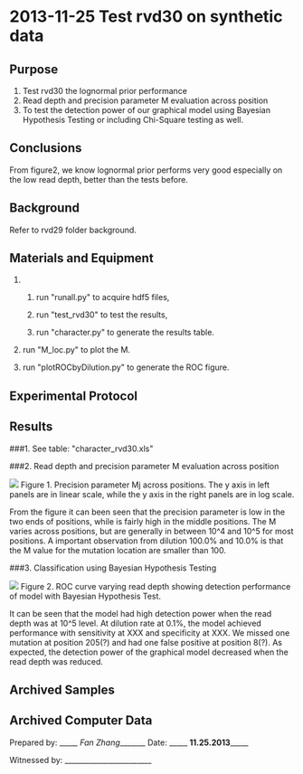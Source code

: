 2013-11-25 Test rvd30 on synthetic data
==============================

Purpose
------------
1. Test rvd30 the lognormal prior performance
2. Read depth and precision parameter M evaluation across position
3. To test the detection power of our graphical model using Bayesian Hypothesis Testing or including Chi-Square testing as well.

Conclusions
-----------------
From figure2, we know lognormal prior performs very good especially on the low read depth, better than the tests before.

Background
-----------------
Refer to rvd29 folder background.


Materials and Equipment
------------------------------
1.  1) run "runall.py" to acquire hdf5 files, 
 
    2) run "test_rvd30" to test the results, 
 
    3) run "character.py" to generate the results table.

2. run "M_loc.py" to plot the M.

3. run "plotROCbyDilution.py" to generate the ROC figure.

Experimental Protocol
---------------------------
Results
-----------
###1. See table: "character_rvd30.xls"

###2. Read depth and precision parameter M evaluation across position

![](M_loc_rvd30.png)
Figure 1. Precision parameter Mj across positions. The y axis in left panels are in linear scale, while the y axis in the right panels are in log scale.

From the figure it can been seen that the precision parameter is low in the two ends of positions, while is fairly high in the middle positions. The M varies across positions, but are generally in between 10^4 and 10^5 for most positions. A important observation from dilution 100.0% and 10.0% is that the M value for the mutation location are smaller than 100.

###3. Classification using Bayesian Hypothesis Testing

![](ROC_without_chi2_rvd30.png)
Figure 2. ROC curve varying read depth showing detection performance of model with Bayesian Hypothesis Test.

It can be seen that the model had high detection power when the read depth was at 10^5 level. At dilution rate at 0.1%, the model achieved performance with sensitivity at XXX and specificity at XXX. We missed one mutation at position 205(?) and had one false positive at position 8(?). As expected, the detection power of the graphical model decreased when the read depth was reduced.


Archived Samples
-------------------------

Archived Computer Data
------------------------------


Prepared by: _____ _Fan Zhang________        Date: _____ __11.25.2013_______


Witnessed by: ________________________
